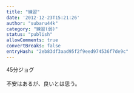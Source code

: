 ```yaml
---
title: "練習"
date: '2012-12-23T15:21:26'
author: "subaru44k"
category: "練習(弱)"
status: "publish"
allowComments: true
convertBreaks: false
entryHash: "2eb83df3aad95f2f9eed974536f7de9c"
---
```

45分ジョグ<br>
<br>
不安はあるが、良いとは思う。
